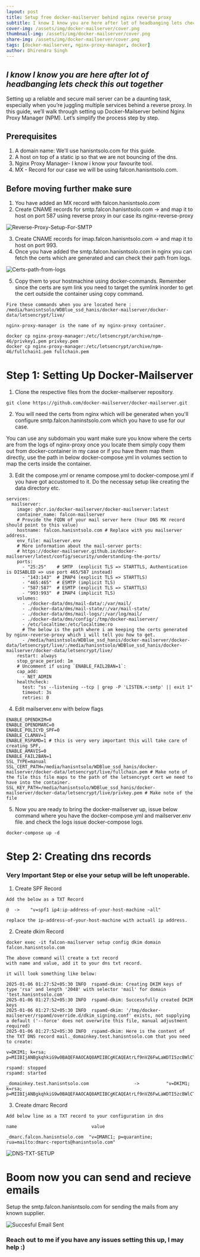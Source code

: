 ```yaml
---
layout: post
title: Setup free docker-mailserver behind nginx reverse proxy 
subtitle: I know I know you are here after lot of headbanging lets check this out together
cover-img: /assets/img/docker-mailserver/cover.png
thumbnail-img: /assets/img/docker-mailserver/cover.png
share-img: /assets/img/docker-mailserver/cover.png
tags: [docker-mailserver, nginx-proxy-manager, docker]
author: Dhirendra Singh
---
```

## _**I know I know you are here after lot of headbanging lets check this out together**_
<!-- Introduction -->
Setting up a reliable and secure mail server can be a daunting task, especially when you’re juggling multiple services behind a reverse proxy. In this guide, we’ll walk through setting up Docker-Mailserver behind Nginx Proxy Manager (NPM). Let’s simplify the process step by step.

## Prerequisites
1. A domain name: We'll use hanisntsolo.com for this guide.
2. A host on top of a static ip so that we are not bouncing of the dns.
3. Nginx Proxy Manager- I know i know your favourite tool.
4. MX - Record for our case we will be using falcon.hanisntsolo.com.

## Before moving further make sure
1. You have added an MX record with falcon.hanisntsolo.com
2. Create CNAME records for smtp.falcon.hanisntsolo.com -> and map it to host on port 587 using reverse proxy in our case its nginx-reverse-proxy

![Reverse-Proxy-Setup-For-SMTP](/assets/img/docker-mailserver/smtp_proxy_setup.png)

3. Create CNAME records for imap.falcon.hanisntsolo.com -> and map it to host on port 993.
4. Once you have added the smtp.falcon.hanisntsolo.com in nginx you can fetch the certs which are generated and can check their path from logs.

![Certs-path-from-logs](/assets/img/docker-mailserver/npm-logs.png)

5. Copy them to your hostmachine using docker-commands. Remember since the certs are sym link you need to target the symlink inorder to get the cert outside the container using copy command.




```
Fire these commands when you are located here : /media/hanisntsolo/WDBlue_ssd_hanis/docker-mailserver/docker-data/letsencrypt/live/

nginx-proxy-manager is the name of my nginx-proxy container.

docker cp nginx-proxy-manager:/etc/letsencrypt/archive/npm-46/privkey1.pem privkey.pem
docker cp nginx-proxy-manager:/etc/letsencrypt/archive/npm-46/fullchain1.pem fullchain.pem
```

# Step 1: Setting Up Docker-Mailserver

1. Clone the respective files from the docker-mailserver repository.


```
git clone https://github.com/docker-mailserver/docker-mailserver.git
```
2. You will need the certs from nginx which will be generated when you'll configure smtp.falcon.haninstsolo.com which you have to use for our case.

You can use any subdomain you want make sure you know where the certs are from the logs of nginx-proxy
once you locate them simply copy them out from docker-container in my case or if you have them map them directly, use the path in below docker-compose.yml in volumes section to map the certs inside the container.

3. Edit the compose.yml or rename compose.yml to docker-compose.yml if you have got accustomed to it.
Do the necessay setup like creating the data directory etc.

```
services:
  mailserver:
    image: ghcr.io/docker-mailserver/docker-mailserver:latest
    container_name: falcon-mailserver
    # Provide the FQDN of your mail server here (Your DNS MX record should point to this value)
    hostname: falcon.hanisntsolo.com # Replace with you mailserver address.
    env_file: mailserver.env
    # More information about the mail-server ports:
    # https://docker-mailserver.github.io/docker-mailserver/latest/config/security/understanding-the-ports/
    ports:
      - "25:25"    # SMTP  (explicit TLS => STARTTLS, Authentication is DISABLED => use port 465/587 instead)
      - "143:143"  # IMAP4 (explicit TLS => STARTTLS)
      - "465:465"  # ESMTP (implicit TLS)
      - "587:587"  # ESMTP (explicit TLS => STARTTLS)
      - "993:993"  # IMAP4 (implicit TLS)
    volumes:
      - ./docker-data/dms/mail-data/:/var/mail/
      - ./docker-data/dms/mail-state/:/var/mail-state/
      - ./docker-data/dms/mail-logs/:/var/log/mail/
      - ./docker-data/dms/config/:/tmp/docker-mailserver/
      - /etc/localtime:/etc/localtime:ro
      # The below is the path where i am keeping the certs generated by nginx-reverse-proxy which i will tell you how to get.
      - /media/hanisntsolo/WDBlue_ssd_hanis/docker-mailserver/docker-data/letsencrypt/live/:/media/hanisntsolo/WDBlue_ssd_hanis/docker-mailserver/docker-data/letsencrypt/live/ 
    restart: always
    stop_grace_period: 1m
    # Uncomment if using `ENABLE_FAIL2BAN=1`:
    cap_add:
      - NET_ADMIN
    healthcheck:
      test: "ss --listening --tcp | grep -P 'LISTEN.+:smtp' || exit 1"
      timeout: 3s
      retries: 0

```

4. Edit mailserver.env with below flags


```
ENABLE_OPENDKIM=0
ENABLE_OPENDMARC=0
ENABLE_POLICYD_SPF=0
ENABLE_CLAMAV=1
ENABLE_RSPAMD=1 # this is very very important this will take care of creating SPF,
ENABLE_AMAVIS=0
ENABLE_FAIL2BAN=1
SSL_TYPE=manual
SSL_CERT_PATH=/media/hanisntsolo/WDBlue_ssd_hanis/docker-mailserver/docker-data/letsencrypt/live/fullchain.pem # Make note of the file this file maps to the path of the letsencrypt cert we need to have into the container.
SSL_KEY_PATH=/media/hanisntsolo/WDBlue_ssd_hanis/docker-mailserver/docker-data/letsencrypt/live/privkey.pem # Make note of the file
```


5. Now you are ready to bring the docker-mailserver up, issue below command where you have the docker-compose.yml and mailserver.env file. and check the logs issue docker-compose logs.

```
docker-compose up -d
```

# Step 2: Creating dns records 
### Very Important Step or else your setup will be left unoperable.

1. Create SPF Record

```
Add the below as a TXT Record

@  ->    "v=spf1 ip4:ip-address-of-your-host-machine ~all"

replace the ip-address-of-your-host-machine with actuall ip address.

```
2. Create dkim Record

```
docker exec -it falcon-mailserver setup config dkim domain falcon.hanisntsolo.com

The above command will create a txt record 
with name and value, add it to your dns txt record.

it will look something like below:

2025-01-06 01:27:52+05:30 INFO  rspamd-dkim: Creating DKIM keys of type 'rsa' and length '2048' with selector 'mail' for domain 'test.hanisntsolo.com'
2025-01-06 01:27:52+05:30 INFO  rspamd-dkim: Successfully created DKIM keys
2025-01-06 01:27:52+05:30 INFO  rspamd-dkim: '/tmp/docker-mailserver/rspamd/override.d/dkim_signing.conf' exists, not supplying a default ('--force' does not overwrite this file, manual adjustment required)
2025-01-06 01:27:52+05:30 INFO  rspamd-dkim: Here is the content of the TXT DNS record mail._domainkey.test.hanisntsolo.com that you need to create:

v=DKIM1; k=rsa; p=MIIBIjANBgkqhkiG9w0BAQEFAAOCAQ8AMIIBCgKCAQEAtrLf9nVZ6FwLaWDTI5zcBWlCT8h4TJS8UO2a5uibDJc53zOYlaca0Fj0RG7nuroI/Siv4RDTmlUp3Y6Dvf9Ax8e+5faVJxKMmTX8uG+xxZN8wBbVRgzfdlt17HWsJYJ7v2ckqut1CfX9d52cSFEhzTUi7bmdzma9yc4t5n3plhbsuCGADWXkDqXU6w/W9Hiy4zB/evqerDI2rMIZzPsu+di1LJbGfV8038B/RInJbMNMIUjETNZOcF+GkKbEPSowRh/l9avpH7oBwCiw/Bklp8FJ/7MUdfTutvpwKobQMy3Ejt1FZrZ3z/PdRLOoL/FXT5D0gpKUDd71kV6THnjiZQIDAQAB

rspamd: stopped
rspamd: started

_domainkey.test.hanisntsolo.com                 ->          "v=DKIM1; k=rsa; p=MIIBIjANBgkqhkiG9w0BAQEFAAOCAQ8AMIIBCgKCAQEAtrLf9nVZ6FwLaWDTI5zcBWlCT8h4TJS8UO2a5uibDJc53zOYlaca0Fj0RG7nuroI/Siv4RDTmlUp3Y6Dvf9Ax8e+5faVJxKMmTX8uG+xxZN8wBbVRgzfdlt17HWsJYJ7v2ckqut1CfX9d52cSFEhzTUi7bmdzma9yc4t5n3plhbsuCGADWXkDqXU6w/W9Hiy4zB/evqerDI2rMIZzPsu+di1LJbGfV8038B/RInJbMNMIUjETNZOcF+GkKbEPSowRh/l9avpH7oBwCiw/Bklp8FJ/7MUdfTutvpwKobQMy3Ejt1FZrZ3z/PdRLOoL/FXT5D0gpKUDd71kV6THnjiZQIDAQAB"

```
3. Create dmarc Record

```
Add below line as a TXT record to your configuration in dns 

name                            value

_dmarc.falcon.hanisntsolo.com  "v=DMARC1; p=quarantine; rua=mailto:dmarc-reports@hanisntsolo.com"

```

![DNS-TXT-SETUP](/assets/img/docker-mailserver/dns_txt.png)

# Boom now you can send and recieve emails

Setup the smtp.falcon.hanisntsolo.com for sending the mails from any known supplier.

![Succesful Email Sent](/assets/img/docker-mailserver/output-mail.png)

### Reach out to me if you have any issues setting this up, I may help :)
